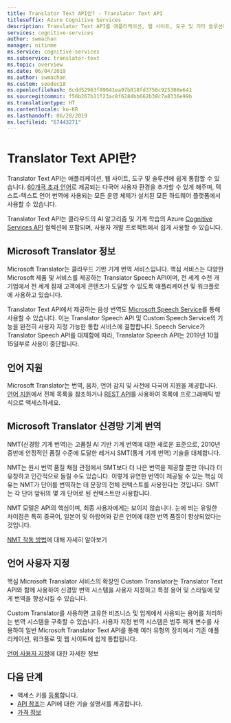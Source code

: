 ```yaml
---
title: Translator Text API란? - Translator Text API
titlesuffix: Azure Cognitive Services
description: Translator Text API를 애플리케이션, 웹 사이트, 도구 및 기타 솔루션에 통합하여 다국어 사용자 환경을 제공합니다.
services: cognitive-services
author: swmachan
manager: nitinme
ms.service: cognitive-services
ms.subservice: translator-text
ms.topic: overview
ms.date: 06/04/2019
ms.author: swmachan
ms.custom: seodec18
ms.openlocfilehash: 8cdd52963f89041ea97b018fd3756c925308e641
ms.sourcegitcommit: f56b267b11f23ac8f6284bb662b38c7a8336e99b
ms.translationtype: HT
ms.contentlocale: ko-KR
ms.lasthandoff: 06/28/2019
ms.locfileid: "67443271"
---
```

# <a name="what-is-the-translator-text-api"></a>Translator Text API란?

Translator Text API는 애플리케이션, 웹 사이트, 도구 및 솔루션에 쉽게 통합할 수 있습니다. [60개국 초과 언어](languages.md)로 제공되는 다국어 사용자 환경을 추가할 수 있게 해주며, 텍스트-텍스트 언어 번역에 사용되는 모든 운영 체제가 설치된 모든 하드웨어 플랫폼에서 사용할 수 있습니다.

Translator Text API는 클라우드의 AI 알고리즘 및 기계 학습의 Azure [Cognitive Services API](https://docs.microsoft.com/azure/#pivot=products&panel=ai) 컬렉션에 포함되며, 사용자 개발 프로젝트에서 쉽게 사용할 수 있습니다.

## <a name="about-microsoft-translator"></a>Microsoft Translator 정보

Microsoft Translator는 클라우드 기반 기계 번역 서비스입니다. 핵심 서비스는 다양한 Microsoft 제품 및 서비스를 제공하는 Translator Speech API이며, 전 세계 수천 개 기업에서 전 세계 잠재 고객에게 콘텐츠가 도달할 수 있도록 애플리케이션 및 워크플로에 사용하고 있습니다.

Translator Text API에서 제공하는 음성 번역도 [Microsoft Speech Service](https://docs.microsoft.com/azure/cognitive-services/speech-service/)를 통해 사용할 수 있습니다. 이는 Translator Speech API 및 Custom Speech Service의 기능을 완전히 사용자 지정 가능한 통합 서비스에 결합합니다. Speech Service가 Translator Speech API를 대체함에 따라, Translator Speech API는 2019년 10월 15일부로 사용이 중단됩니다.

## <a name="language-support"></a>언어 지원

Microsoft Translator는 번역, 음차, 언어 감지 및 사전에 다국어 지원을 제공합니다. [언어 지원](language-support.md)에서 전체 목록을 참조하거나 [REST API](https://docs.microsoft.com/azure/cognitive-services/translator/reference/v3-0-languages)를 사용하여 목록에 프로그래매틱 방식으로 액세스하세요.  

## <a name="microsoft-translator-neural-machine-translation"></a>Microsoft Translator 신경망 기계 번역

NMT(신경망 기계 번역)는 고품질 AI 기반 기계 번역에 대한 새로운 표준으로, 2010년 중반에 안정적인 품질 수준에 도달한 레거시 SMT(통계 기계 번역) 기술을 대체합니다.

NMT는 원시 번역 품질 채점 관점에서 SMT보다 더 나은 번역을 제공할 뿐만 아니라 더 유창하고 인간적으로 들릴 수도 있습니다. 이렇게 유연한 번역이 제공될 수 있는 핵심 이유는 NMT가 단어를 번역하는 데 문장의 전체 컨텍스트를 사용한다는 것입니다. SMT는 각 단어 앞뒤의 몇 개 단어로 된 컨텍스트만 사용합니다.

NMT 모델은 API의 핵심이며, 최종 사용자에게는 보이지 않습니다. 눈에 띄는 유일한 차이점은 특히 중국어, 일본어 및 아랍어와 같은 언어에 대한 번역 품질이 향상되었다는 것입니다.

[NMT 작동 방법](https://www.microsoft.com/en-us/translator/mt.aspx#nnt)에 대해 자세히 알아보기

## <a name="language-customization"></a>언어 사용자 지정

핵심 Microsoft Translator 서비스의 확장인 Custom Translator는 Translator Text API와 함께 사용하여 신경망 번역 시스템을 사용자 지정하고 특정 용어 및 스타일에 맞게 번역을 향상시킬 수 있습니다.

Custom Translator를 사용하면 고유한 비즈니스 및 업계에서 사용되는 용어를 처리하는 번역 시스템을 구축할 수 있습니다. 사용자 지정 번역 시스템은 범주 매개 변수를 사용하여 일반 Microsoft Translator Text API를 통해 여러 유형의 장치에서 기존 애플리케이션, 워크플로 및 웹 사이트에 쉽게 통합됩니다.

[언어 사용자 지정](customization.md)에 대한 자세한 정보

## <a name="next-steps"></a>다음 단계

- 액세스 키를 [등록](translator-text-how-to-signup.md)합니다.
- [API 참조](https://docs.microsoft.com/azure/cognitive-services/Translator/reference/v3-0-reference)는 API에 대한 기술 설명서를 제공합니다.
- [가격 정보](https://azure.microsoft.com/pricing/details/cognitive-services/translator-text-api/)
